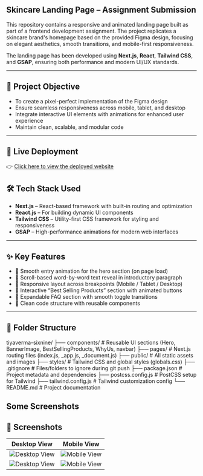 ## Skincare Landing Page – Assignment Submission

This repository contains a responsive and animated landing page built as part of a frontend development assignment. The project replicates a skincare brand's homepage based on the provided Figma design, focusing on elegant aesthetics, smooth transitions, and mobile-first responsiveness.

The landing page has been developed using **Next.js**, **React**, **Tailwind CSS**, and **GSAP**, ensuring both performance and modern UI/UX standards.

---

## 🎯 Project Objective

- To create a pixel-perfect implementation of the Figma design  
- Ensure seamless responsiveness across mobile, tablet, and desktop  
- Integrate interactive UI elements with animations for enhanced user experience  
- Maintain clean, scalable, and modular code  

---

## 🔗 Live Deployment

👉 [Click here to view the deployed website](https://sixnine-assignment-pi.vercel.app/)  


## 🛠️ Tech Stack Used

- **Next.js** – React-based framework with built-in routing and optimization  
- **React.js** – For building dynamic UI components  
- **Tailwind CSS** – Utility-first CSS framework for styling and responsiveness  
- **GSAP** – High-performance animations for modern web interfaces  

---

## ✨ Key Features

- 🌟 Smooth entry animation for the hero section (on page load)  
- 🌟 Scroll-based word-by-word text reveal in introductory paragraph  
- 🌟 Responsive layout across breakpoints (Mobile / Tablet / Desktop)  
- 🌟 Interactive “Best Selling Products” section with animated buttons  
- 🌟 Expandable FAQ section with smooth toggle transitions  
- 🌟 Clean code structure with reusable components  

---

## 📁 Folder Structure
tiyaverma-sixnine/
├── components/ # Reusable UI sections (Hero, BannerImage, BestSellingProducts, WhyUs, navbar)
├── pages/ # Next.js routing files (index.js, _app.js, _document.js)
├── public/ # All static assets and images
├── styles/ # Tailwind CSS and global styles (globals.css)
├── .gitignore # Files/folders to ignore during git push
├── package.json # Project metadata and dependencies
├── postcss.config.js # PostCSS setup for Tailwind
├── tailwind.config.js # Tailwind customization config
└── README.md # Project documentation

## Some Screenshots
## 📸 Screenshots

| Desktop View | Mobile View |
|--------------|-------------|
| ![Desktop View](./public/demo1.png) | ![Mobile View](./public/mobile1.png) |
| ![Desktop View](./public/demo2.png.png) | ![Mobile View](./public/mobile2.png) |



